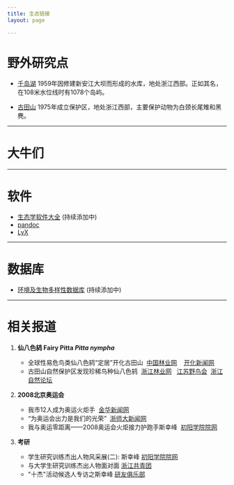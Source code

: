 ```yaml
---
title: 生态链接
layout: page

---
```



# 野外研究点

- [千岛湖](/cn/pages/thousand-island-lake) 1959年因修建新安江大坝而形成的水库，地处浙江西部。正如其名，在108米水位线时有1078个岛屿。

- [古田山](/cn/pages/gutianshan-reserve) 1975年成立保护区，地处浙江西部，主要保护动物为白颈长尾雉和黑麂。

---


# 大牛们


---


# 软件

-	[生态学软件大全](http://sixf.org/en/pages/ecology-programs/) (持续添加中)
- [pandoc](http://johnmacfarlane.net/pandoc/) 
- [LyX](http://www.lyx.org) 

---

# 数据库

-	[环境及生物多样性数据库](http://sixf.org/en/pages/environmental-biodiversity-databases/) (持续添加中)

---

# 相关报道

1. **仙八色鸫 Fairy Pitta *Pitta nympha***

	- 全球性易危鸟类仙八色鸫“定居”开化古田山
 [中国林业网](http://gts.forestry.gov.cn/business/htmlfiles/khgtsbhq/tpxw/201303/5860.html) 
  [开化新闻网](http://khnews.zjol.com.cn/khnews/system/2011/08/02/014061335.shtml)
	- 古田山自然保护区发现珍稀鸟种仙八色鸫
 [浙江林业网](http://gov.zjly.gov.cn/sndt/10674.htm)   [江苏野鸟会](http://www.freebird.org.cn/archiver/tid-10938.html)  [浙江自然论坛](http://bbs.zmnh.com/redirect.php?tid=17540&goto=lastpost)

1. **2008北京奥运会** 

	- 我市12人成为奥运火炬手
 [金华新闻网](http://www.jhnews.com.cn/jhrb/2008-03/22/content_76844.htm)
	- “为奥运会出力是我们的光荣”
 [浙师大新闻网](http://news.zjnu.edu.cn/Article/zjsfdxb/No143/xsb/200710/2863.html)
	- 我与奥运零距离——2008奥运会火炬接力护跑手斯幸峰
 [初阳学院院网](http://cyxy.zjnu.edu.cn/show.aspx?id=751&cid=67)

1. **考研** 

	- 学生研究训练杰出人物风采展(二): 斯幸峰 [初阳学院院网](http://cyxy.zjnu.edu.cn/show.aspx?id=1360&cid=83)
	- 与大学生研究训练杰出人物面对面 [浙江共青团](http://www.zjgqt.org/Item/5868005.aspx)
	- "十杰"活动候选人专访之斯幸峰
[研友俱乐部](http://blog.sina.com.cn/s/blog_4e9e83de0100908d.html)


